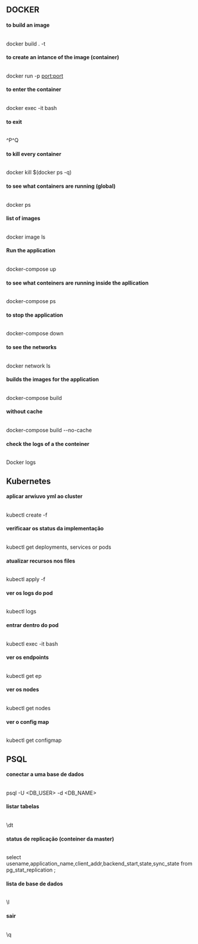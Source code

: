 ## DOCKER 

#### to build an image 

######
docker build . -t <nameoftheimage>

#### to create an intance of the image (container)

######
docker run -p <port:port> <name or id>

#### to enter the container 

######
docker exec -it <nome do conteiner> bash

#### to exit 

######
^P^Q

#### to kill every container

######
docker kill $(docker ps -q)

#### to see what containers are running (global)

######
docker ps 

#### list of images 

######
docker image ls 

#### Run the application 

######
docker-compose up

#### to see what conteiners are running inside the apllication

######
docker-compose ps 

#### to stop the application 

######
docker-compose down 

#### to see the networks

######
docker network ls

#### builds the images for the application

######
docker-compose build 

#### without cache

######
docker-compose build --no-cache

#### check the logs of a the conteiner

######
Docker logs <nome do conteiner>



## Kubernetes

#### aplicar arwiuvo yml ao cluster

######
kubectl create -f <nome do arquivo.yml>

#### verificaar os status da implementação

######
kubectl get deployments, services or pods

#### atualizar recursos nos files 

######
kubectl apply -f <nome do arquivo.yml>

#### ver os logs do pod 

######
kubectl logs <nome do pod>

#### entrar dentro do pod 

######
kubectl exec -it <nome do pod> bash 

#### ver os endpoints 

######
kubectl get ep

#### ver os nodes 

######
kubectl get nodes 

#### ver o config map 

######
kubectl get configmap

##  PSQL

#### conectar a uma base de dados 

######
 psql -U <DB_USER> -d <DB_NAME>

 #### listar tabelas 

 ######
 \dt

 #### status de replicação (conteiner da master)

 ######
 select usename,application_name,client_addr,backend_start,state,sync_state from pg_stat_replication ;

 #### lista de base de dados 

 ###### 
 \l

#### sair 

######
\q
